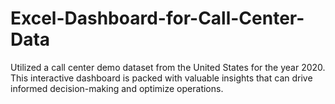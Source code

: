 # Excel-Dashboard-for-Call-Center-Data
Utilized a call center demo dataset from the United States for the year 2020. This interactive dashboard is packed with valuable insights that can drive informed decision-making and optimize operations.
